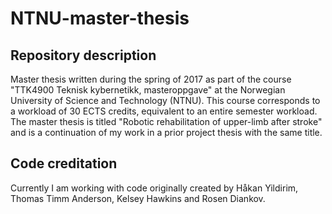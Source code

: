 # NTNU-master-thesis
Repository description
------
Master thesis written during the spring of 2017 as part of the course "TTK4900 Teknisk kybernetikk, masteroppgave" at the Norwegian University of Science and Technology (NTNU). This course corresponds to a workload of 30 ECTS credits, equivalent to an entire semester workload. The master thesis is titled "Robotic rehabilitation of upper-limb after stroke" and is a continuation of my work in a prior project thesis with the same title.

Code creditation
------
Currently I am working with code originally created by Håkan Yildirim, Thomas Timm Anderson, Kelsey Hawkins and Rosen Diankov.
